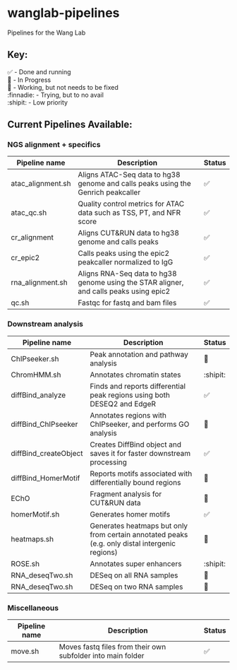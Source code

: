 # wanglab-pipelines
Pipelines for the Wang Lab

## Key:
:white_check_mark: - Done and running  
:running: - In Progress  
:hammer: - Working, but not needs to be fixed  
:finnadie: - Trying, but to no avail  
:shipit: - Low priority  


## Current Pipelines Available:
### NGS alignment + specifics

| Pipeline name | Description | Status |
| ------------- | ----------- | ------ |
| atac_alignment.sh | Aligns ATAC-Seq data to hg38 genome and calls peaks using the Genrich peakcaller | :white_check_mark: |
| atac_qc.sh | Quality control metrics for ATAC data such as TSS, PT, and NFR score | :white_check_mark: |
| cr_alignment | Aligns CUT&RUN data to hg38 genome and calls peaks | :white_check_mark: |
| cr_epic2 | Calls peaks using the epic2 peakcaller normalized to IgG | :white_check_mark: |
| rna_alignment.sh | Aligns RNA-Seq data to hg38 genome using the STAR aligner, and calls peaks using epic2 | :white_check_mark: |
| qc.sh | Fastqc for fastq and bam files | :white_check_mark: |
  
### Downstream analysis
| Pipeline name | Description | Status |
| ------------- | ----------- | ------ |
| ChIPseeker.sh | Peak annotation and pathway analysis | :hammer: |
| ChromHMM.sh | Annotates chromatin states | :shipit: |
| diffBind_analyze | Finds and reports differential peak regions using both DESEQ2 and EdgeR | :white_check_mark: |
| diffBind_ChIPseeker | Annotates regions with ChIPseeker, and performs GO analysis | :hammer: |
| diffBind_createObject | Creates DiffBind object and saves it for faster downstream processing | :white_check_mark: |
| diffBind_HomerMotif | Reports motifs associated with differentially bound regions | :hammer: |
| EChO | Fragment analysis for CUT&RUN data | :running: |
| homerMotif.sh | Generates homer motifs | :white_check_mark: |
| heatmaps.sh | Generates heatmaps but only from certain annotated peaks (e.g. only distal intergenic regions) | :running: |
| ROSE.sh | Annotates super enhancers | :shipit: |
| RNA_deseqTwo.sh | DESeq on all RNA samples | :running: |
| RNA_deseqTwo.sh | DESeq on two RNA samples | :running: |

### Miscellaneous
| Pipeline name | Description | Status |
| ------------- | ----------- | ------ |
| move.sh | Moves fastq files from their own subfolder into main folder | :white_check_mark: |
